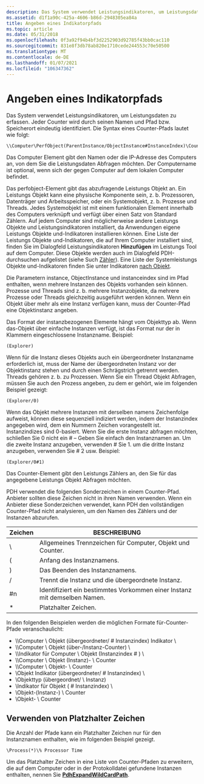 ```yaml
---
description: Das System verwendet Leistungsindikatoren, um Leistungsdaten zu erfassen.
ms.assetid: d1f1a90c-425a-4606-b86d-2948305ea84a
title: Angeben eines Indikatorpfads
ms.topic: article
ms.date: 05/31/2018
ms.openlocfilehash: 0f3a92f94b4bf3d2252903d92785f43bb0cac110
ms.sourcegitcommit: 831e8f3db78ab820e1710cede244553c70e50500
ms.translationtype: MT
ms.contentlocale: de-DE
ms.lasthandoff: 01/07/2021
ms.locfileid: "106347362"
---
```

# <a name="specifying-a-counter-path"></a>Angeben eines Indikatorpfads

Das System verwendet Leistungsindikatoren, um Leistungsdaten zu erfassen. Jeder Counter wird durch seinen Namen und Pfad bzw. Speicherort eindeutig identifiziert. Die Syntax eines Counter-Pfads lautet wie folgt:

``` syntax
\\Computer\PerfObject(ParentInstance/ObjectInstance#InstanceIndex)\Counter
```

Das Computer Element gibt den Namen oder die IP-Adresse des Computers an, von dem Sie die Leistungsdaten Abfragen möchten. Der Computername ist optional, wenn sich der gegen Computer auf dem lokalen Computer befindet.

Das perfobject-Element gibt das abzufragende Leistungs Objekt an. Ein Leistungs Objekt kann eine physische Komponente sein, z. b. Prozessoren, Datenträger und Arbeitsspeicher, oder ein Systemobjekt, z. b. Prozesse und Threads. Jedes Systemobjekt ist mit einem funktionalen Element innerhalb des Computers verknüpft und verfügt über einen Satz von Standard Zählern. Auf jedem Computer sind möglicherweise andere Leistungs Objekte und Leistungsindikatoren installiert, da Anwendungen eigene Leistungs Objekte und-Indikatoren installieren können. Eine Liste der Leistungs Objekte und-Indikatoren, die auf Ihrem Computer installiert sind, finden Sie im Dialogfeld Leistungsindikatoren **Hinzufügen** im Leistungs Tool auf dem Computer. Diese Objekte werden auch im Dialogfeld PDH-durchsuchen aufgelistet (siehe Such [Zähler](browsing-counters.md)). Eine Liste der Systemleistungs Objekte und-Indikatoren finden Sie unter Indikatoren [nach Objekt](/previous-versions/windows/it-pro/windows-server-2003/cc783073(v=ws.10)).

Die Parametern instance, ObjectInstance und instanceindex sind im Pfad enthalten, wenn mehrere Instanzen des Objekts vorhanden sein können. Prozesse und Threads sind z. b. mehrere Instanzobjekte, da mehrere Prozesse oder Threads gleichzeitig ausgeführt werden können. Wenn ein Objekt über mehr als eine Instanz verfügen kann, muss der Counter-Pfad eine Objektinstanz angeben.

Das Format der instanzbezogenen Elemente hängt vom Objekttyp ab. Wenn das-Objekt über einfache Instanzen verfügt, ist das Format nur der in Klammern eingeschlossene Instanzname. Beispiel:

``` syntax
(Explorer)
```

Wenn für die Instanz dieses Objekts auch ein übergeordneter Instanzname erforderlich ist, muss der Name der übergeordneten Instanz vor der Objektinstanz stehen und durch einen Schrägstrich getrennt werden. Threads gehören z. b. zu Prozessen. Wenn Sie ein Thread Objekt Abfragen, müssen Sie auch den Prozess angeben, zu dem er gehört, wie im folgenden Beispiel gezeigt:

``` syntax
(Explorer/0)
```

Wenn das Objekt mehrere Instanzen mit derselben namens Zeichenfolge aufweist, können diese sequenziell indiziert werden, indem der Instanzindex angegeben wird, dem ein Nummern Zeichen vorangestellt ist. Instanzindizes sind 0-basiert. Wenn Sie die erste Instanz abfragen möchten, schließen Sie 0 nicht ein \# – Geben Sie einfach den Instanznamen an. Um die zweite Instanz anzugeben, verwenden \# Sie 1. um die dritte Instanz anzugeben, verwenden Sie \# 2 usw. Beispiel:

``` syntax
(Explorer/0#1)
```

Das Counter-Element gibt den Leistungs Zählers an, den Sie für das angegebene Leistungs Objekt Abfragen möchten.

PDH verwendet die folgenden Sonderzeichen in einem Counter-Pfad. Anbieter sollten diese Zeichen nicht in ihren Namen verwenden. Wenn ein Anbieter diese Sonderzeichen verwendet, kann PDH den vollständigen Counter-Pfad nicht analysieren, um den Namen des Zählers und der Instanzen abzurufen.



| Zeichen | BESCHREIBUNG                                                |
|-----------|------------------------------------------------------------|
| \\        | Allgemeines Trennzeichen für Computer, Objekt und Counter.       |
| (         | Anfang des Instanznamens.                                |
| )         | Das Beenden des Instanznamens.                                   |
| /         | Trennt die Instanz und die übergeordnete Instanz.                    |
| \#n       | Identifiziert ein bestimmtes Vorkommen einer Instanz mit demselben Namen. |
| \*        | Platzhalter Zeichen.                                        |



 

In den folgenden Beispielen werden die möglichen Formate für-Counter-Pfade veranschaulicht:

-   \\\\Computer \\ Objekt (übergeordneter/ \# Instanzindex) Indikator \\
-   \\\\Computer \\ Objekt (über-/Instanz-Counter) \\
-   \\\\Indikator für Computer \\ Objekt (Instanzindex \# ) \\
-   \\\\Computer \\ Objekt (Instanz)- \\ Counter
-   \\\\Computer \\ Objekt- \\ Counter
-   \\Objekt Indikator (übergeordneter/ \# Instanzindex) \\
-   \\Objekttyp (übergeordnet/ \\ Instanz)
-   \\Indikator für Objekt ( \# Instanzindex) \\
-   \\Objekt-(Instanz-) \\ Counter
-   \\Objekt- \\ Counter

## <a name="using-wildcard-characters"></a>Verwenden von Platzhalter Zeichen

Die Anzahl der Pfade kann ein Platzhalter Zeichen nur für den Instanznamen enthalten, wie im folgenden Beispiel gezeigt.

``` syntax
\Process(*)\% Processor Time
```

Um das Platzhalter Zeichen in eine Liste von Counter-Pfaden zu erweitern, die auf dem Computer oder in der Protokolldatei gefundene Instanzen enthalten, nennen Sie [**PdhExpandWildCardPath**](/windows/desktop/api/Pdh/nf-pdh-pdhexpandwildcardpatha).

 

 
